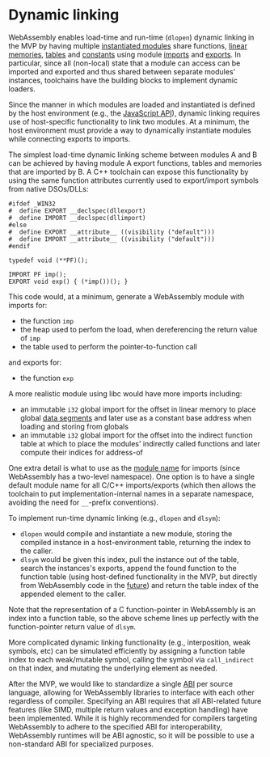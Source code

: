 # Dynamic linking

WebAssembly enables load-time and run-time (`dlopen`) dynamic linking in the
MVP by having multiple [instantiated modules](Modules.md)
share functions, [linear memories](Semantics.md#linear-memory),
[tables](Semantics.md#table) and [constants](Semantics.md#constants)
using module [imports](Modules.md#imports) and [exports](Modules.md#exports). In
particular, since all (non-local) state that a module can access can be imported
and exported and thus shared between separate modules' instances, toolchains
have the building blocks to implement dynamic loaders.

Since the manner in which modules are loaded and instantiated is defined by the
host environment (e.g., the [JavaScript API](JS.md)), dynamic linking requires
use of host-specific functionality to link two modules. At a minimum, the host
environment must provide a way to dynamically instantiate modules while
connecting exports to imports.

The simplest load-time dynamic linking scheme between modules A and B can be 
achieved by having module A export functions, tables and memories that are
imported by B. A C++ toolchain can expose this functionality by using the
same function attributes currently used to export/import symbols from
native DSOs/DLLs:

```
#ifdef _WIN32
#  define EXPORT __declspec(dllexport)
#  define IMPORT __declspec(dllimport)
#else
#  define EXPORT __attribute__ ((visibility ("default")))
#  define IMPORT __attribute__ ((visibility ("default")))
#endif

typedef void (**PF)();

IMPORT PF imp();
EXPORT void exp() { (*imp())(); }
```

This code would, at a minimum, generate a WebAssembly module with imports for:

* the function `imp`
* the heap used to perfom the load, when dereferencing the return value of `imp`
* the table used to perform the pointer-to-function call

and exports for:

* the function `exp`

A more realistic module using libc would have more imports including:

* an immutable `i32` global import for the offset in linear memory to place
  global [data segments](Modules.md#data-section) and later use as a constant
  base address when loading and storing from globals
* an immutable `i32` global import for the offset into the indirect function
  table at which to place the modules' indirectly called functions and later
  compute their indices for address-of

One extra detail is what to use as the [module name](Modules.md#imports) for
imports (since WebAssembly has a two-level namespace). One option is to have a
single default module name for all C/C++ imports/exports (which then allows the
toolchain to put implementation-internal names in a separate namespace, avoiding
the need for `__`-prefix conventions).

To implement run-time dynamic linking (e.g., `dlopen` and `dlsym`):

* `dlopen` would compile and instantiate a new module, storing the compiled
  instance in a host-environment table, returning the index to the caller.
* `dlsym` would be given this index, pull the instance out of the table,
  search the instances's exports, append the found function to the function
  table (using host-defined functionality in the MVP, but directly from
  WebAssembly code in the
  [future](FutureFeatures.md#more-table-operators-and-types)) and return the
  table index of the appended element to the caller.

Note that the representation of a C function-pointer in WebAssembly is an index
into a function table, so the above scheme lines up perfectly with the
function-pointer return value of `dlsym`.

More complicated dynamic linking functionality (e.g., interposition, weak
symbols, etc) can be simulated efficiently by assigning a function table
index to each weak/mutable symbol, calling the symbol via `call_indirect` on that
index, and mutating the underlying element as needed.

After the MVP, we would like to standardize a single [ABI][] per source
language, allowing for WebAssembly libraries to interface with each other
regardless of compiler. Specifying an ABI requires that all ABI-related 
future features (like SIMD, multiple return values and exception handling)
have been implemented. While it is highly recommended for compilers targeting
WebAssembly to adhere to the specified ABI for interoperability, WebAssembly
runtimes will be ABI agnostic, so it will be possible to use a non-standard ABI
for specialized purposes.

  [ABI]: https://en.wikipedia.org/wiki/Application_binary_interface
